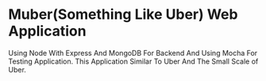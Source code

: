 # Muber(Something Like Uber) Web Application
Using Node With Express And MongoDB For Backend And Using Mocha For Testing Application.
This Application Similar To Uber And The Small Scale
of Uber.